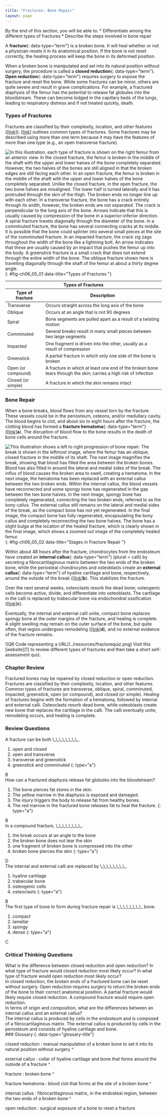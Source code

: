 ```yaml
---
title: "Fractures: Bone Repair"
layout: page
---
```



<div data-type="abstract" markdown="1">
By the end of this section, you will be able to:
* Differentiate among the different types of fractures
* Describe the steps involved in bone repair

</div>

A **fracture**{: data-type="term"} is a broken bone. It will heal whether or not a physician resets it in its anatomical position. If the bone is not reset correctly, the healing process will keep the bone in its deformed position.

When a broken bone is manipulated and set into its natural position without surgery, the procedure is called a **closed reduction**{: data-type="term"}. **Open reduction**{: data-type="term"} requires surgery to expose the fracture and reset the bone. While some fractures can be minor, others are quite severe and result in grave complications. For example, a fractured diaphysis of the femur has the potential to release fat globules into the bloodstream. These can become lodged in the capillary beds of the lungs, leading to respiratory distress and if not treated quickly, death.

### Types of Fractures

Fractures are classified by their complexity, location, and other features ([\[link\]](#fig-ch06_05_01)). [\[link\]](#tbl-ch06_04) outlines common types of fractures. Some fractures may be described using more than one term because it may have the features of more than one type (e.g., an open transverse fracture).

 ![In this illustration, each type of fracture is shown on the right femur from an anterior view. In the closed fracture, the femur is broken in the middle of the shaft with the upper and lower halves of the bone completely separated. However, the two halves of the bones are still aligned in that the broken edges are still facing each other. In an open fracture, the femur is broken in the middle of the shaft with the upper and lower halves of the bone completely separated. Unlike the closed fracture, in the open fracture, the two bone halves are misaligned. The lower half is turned laterally and it has protruded through the skin of the thigh. The broken ends no longer line up with each other. In a transverse fracture, the bone has a crack entirely through its width, however, the broken ends are not separated. The crack is perpendicular to the long axis of the bone. Arrows indicate that this is usually caused by compression of the bone in a superior-inferior direction. A spiral fracture travels diagonally through the diameter of the bone. In a comminuted fracture, the bone has several connecting cracks at its middle. It is possible that the bone could splinter into several small pieces at the site of the comminuted fracture. In an impacted fracture, the crack zig zags throughout the width of the bone like a lightning bolt. An arrow indicates that these are usually caused by an impact that pushes the femur up into the body. A greenstick fracture is a small crack that does not extend through the entire width of the bone. The oblique fracture shown here is travelling diagonally through the shaft of the femur at about a thirty degree angle.](../resources/612_Types_of_Fractures.jpg "Compare healthy bone with different types of fractures: (a) closed fracture, (b) open fracture, (c) transverse fracture, (d) spiral fracture, (e) comminuted fracture, (f) impacted fracture, (g) greenstick fracture, and (h) oblique fracture."){: #fig-ch06_05_01 data-title="Types of Fractures "}

<table id="tbl-ch06_04" summary=""><thead>
<tr>
<th colspan="2">Types of Fractures</th>
</tr>
<tr>
<th>Type of fracture</th>
<th>Description</th>
</tr>
</thead><tbody>
<tr>
<td>Transverse</td> 
<td>Occurs straight across the long axis of the bone</td>
</tr>
<tr>
<td>Oblique</td>
<td>Occurs at an angle that is not 90 degrees</td>
</tr>
<tr>
<td>Spiral</td> 
<td>Bone segments are pulled apart as a result of a twisting motion</td>
</tr>
<tr>
<td>Comminuted</td> 
<td>Several breaks result in many small pieces between two large segments</td>
</tr>
<tr>
<td>Impacted</td> 
<td>One fragment is driven into the other, usually as a result of compression</td>
</tr>
<tr>
<td>Greenstick</td> 
<td>A partial fracture in which only one side of the bone is broken</td></tr>
<tr>
<td>Open (or compound)</td> 
<td>A fracture in which at least one end of the broken bone tears through the skin; carries a high risk of infection</td></tr>
<tr>
<td>Closed (or simple)</td> 
<td>A fracture in which the skin remains intact</td></tr>
</tbody></table>

### Bone Repair

When a bone breaks, blood flows from any vessel torn by the fracture. These vessels could be in the periosteum, osteons, and/or medullary cavity. The blood begins to clot, and about six to eight hours after the fracture, the clotting blood has formed a **fracture hematoma**{: data-type="term"} ([\[link\]](#fig-ch06_05_02)**a**). The disruption of blood flow to the bone results in the death of bone cells around the fracture.

 ![This illustration shows a left to right progression of bone repair. The break is shown in the leftmost image, where the femur has an oblique, closed fracture in the middle of its shaft. The next image magnifies the break, showing that blood has filled the area between the broken bones. Blood has also filled in around the lateral and medial sides of the break. The influx of blood causes the broken area to swell, creating a hematoma. In the next image, the hematoma has been replaced with an external callus between the two broken ends. Within the internal callus, the blood vessels have reconnected and some spongy bone has regenerated in the gap between the two bone halves. In the next image, spongy bone has completely regenerated, connecting the two broken ends, referred to as the bony callus. The external callus still remains on the lateral and medial sides of the break, as the compact bone has not yet regenerated. In the final image, the compact bone has fully regenerated, encapsulating the bony callus and completely reconnecting the two bone halves. The bone has a slight bulge at the location of the healed fracture, which is clearly shown in the final image, which shows a zoomed out image of the completely healed femur.](../resources/613_Stages_of_Fracture_Repair.jpg "The healing of a bone fracture follows a series of progressive steps: (a) A fracture hematoma forms. (b) Internal and external calli form. (c) Cartilage of the calli is replaced by trabecular bone. (d) Remodeling occurs."){: #fig-ch06_05_02 data-title="Stages in Fracture Repair "}

Within about 48 hours after the fracture, chondrocytes from the endosteum have created an **internal callus**{: data-type="term"} (plural = calli) by secreting a fibrocartilaginous matrix between the two ends of the broken bone, while the periosteal chondrocytes and osteoblasts create an **external callus**{: data-type="term"} of hyaline cartilage and bone, respectively, around the outside of the break ([\[link\]](#fig-ch06_05_02)**b**). This stabilizes the fracture.

Over the next several weeks, osteoclasts resorb the dead bone; osteogenic cells become active, divide, and differentiate into osteoblasts. The cartilage in the calli is replaced by trabecular bone via endochondral ossification ([\[link\]](#fig-ch06_05_02)**c**).

Eventually, the internal and external calli unite, compact bone replaces spongy bone at the outer margins of the fracture, and healing is complete. A slight swelling may remain on the outer surface of the bone, but quite often, that region undergoes remodeling ([\[link\]](#fig-ch06_05_02)**d**), and no external evidence of the fracture remains.

<div data-type="note" data-has-label="true" class="anatomy interactive" data-label="" markdown="1">
<span data-type="media" data-alt="QR Code representing a URL"> ![QR Code representing a URL](../resources/fracturequiz.png) </span>
Visit this [website][1] to review different types of fractures and then take a short self-assessment quiz.

</div>

### Chapter Review

Fractured bones may be repaired by closed reduction or open reduction. Fractures are classified by their complexity, location, and other features. Common types of fractures are transverse, oblique, spiral, comminuted, impacted, greenstick, open (or compound), and closed (or simple). Healing of fractures begins with the formation of a hematoma, followed by internal and external calli. Osteoclasts resorb dead bone, while osteoblasts create new bone that replaces the cartilage in the calli. The calli eventually unite, remodeling occurs, and healing is complete.

### Review Questions

<div data-type="exercise">
<div data-type="problem" markdown="1">
A fracture can be both \_\_\_\_\_\_\_\_.

1.  open and closed
2.  open and transverse
3.  transverse and greenstick
4.  greenstick and comminuted
{: type="a"}

</div>
<div data-type="solution" markdown="1">
B

</div>
</div>

<div data-type="exercise">
<div data-type="problem" markdown="1">
How can a fractured diaphysis release fat globules into the bloodstream?

1.  The bone pierces fat stores in the skin.
2.  The yellow marrow in the diaphysis is exposed and damaged.
3.  The injury triggers the body to release fat from healthy bones.
4.  The red marrow in the fractured bone releases fat to heal the fracture.
{: type="a"}

</div>
<div data-type="solution" markdown="1">
B

</div>
</div>

<div data-type="exercise">
<div data-type="problem" markdown="1">
In a compound fracture, \_\_\_\_\_\_\_\_.

1.  the break occurs at an angle to the bone
2.  the broken bone does not tear the skin
3.  one fragment of broken bone is compressed into the other
4.  broken bone pierces the skin
{: type="a"}

</div>
<div data-type="solution" markdown="1">
D

</div>
</div>

<div data-type="exercise">
<div data-type="problem" markdown="1">
The internal and external calli are replaced by \_\_\_\_\_\_\_\_.

1.  hyaline cartilage
2.  trabecular bone
3.  osteogenic cells
4.  osteoclasts
{: type="a"}

</div>
<div data-type="solution" markdown="1">
B

</div>
</div>

<div data-type="exercise">
<div data-type="problem" markdown="1">
The first type of bone to form during fracture repair is \_\_\_\_\_\_\_\_ bone.

1.  compact
2.  lamellar
3.  spongy
4.  dense
{: type="a"}

</div>
<div data-type="solution" markdown="1">
C

</div>
</div>

### Critical Thinking Questions

<div data-type="exercise">
<div data-type="problem" markdown="1">
What is the difference between closed reduction and open reduction? In what type of fracture would closed reduction most likely occur? In what type of fracture would open reduction most likely occur?

</div>
<div data-type="solution" markdown="1">
In closed reduction, the broken ends of a fractured bone can be reset without surgery. Open reduction requires surgery to return the broken ends of the bone to their correct anatomical position. A partial fracture would likely require closed reduction. A compound fracture would require open reduction.

</div>
</div>

<div data-type="exercise">
<div data-type="problem" markdown="1">
In terms of origin and composition, what are the differences between an internal callus and an external callus?

</div>
<div data-type="solution" markdown="1">
The internal callus is produced by cells in the endosteum and is composed of a fibrocartilaginous matrix. The external callus is produced by cells in the periosteum and consists of hyaline cartilage and bone.

</div>
</div>

<div data-type="glossary" markdown="1">
### Glossary
{: data-type="glossary-title"}

closed reduction
: manual manipulation of a broken bone to set it into its natural position without surgery
^

external callus
: collar of hyaline cartilage and bone that forms around the outside of a fracture
^

fracture
: broken bone
^

fracture hematoma
: blood clot that forms at the site of a broken bone
^

internal callus
: fibrocartilaginous matrix, in the endosteal region, between the two ends of a broken bone
^

open reduction
: surgical exposure of a bone to reset a fracture

</div>



[1]: http://openstax.org/l/fracturequiz
